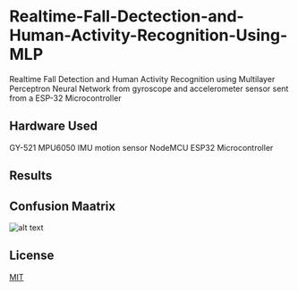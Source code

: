 # Realtime-Fall-Dectection-and-Human-Activity-Recognition-Using-MLP

Realtime Fall Detection and Human Activity Recognition using Multilayer Perceptron Neural Network from gyroscope and accelerometer sensor sent from a ESP-32 Microcontroller

## Hardware Used

GY-521 MPU6050 IMU motion sensor
NodeMCU ESP32 Microcontroller

## Results

## Confusion Maatrix
![alt text](https://github.com/Juneeee98/Realtime-Fall-Dectection-and-Human-Activity-Recognition-Using-MLP/tree/main/Results/1.png?raw=true)


## License
[MIT](https://choosealicense.com/licenses/mit/)

